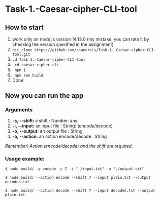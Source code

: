 # Task-1.-Caesar-cipher-CLI-tool


## How to start
1. work only on node.js version 14.13.0 (my mistake, you can rate it by checking the version specified in the assignment) 
1. ```git clone https://github.com/ksandrsis/Task-1.-Caesar-cipher-CLI-tool.git```
1. ```cd Task-1.-Caesar-cipher-CLI-tool```
1. ``` cd caesar-cipher-cli```
1. ``` npm i```
1. ``` npm run build```
1. Done!

## Now you can run the app
### Arguments
1. __-s, --shift:__ a shift : Number: any
1. __-i, --input:__ an input file : String: (encode/decode)
1. __-o, --output:__ an output file : String
1. __-a, --action:__ an action encode/decode : String

_Remember! Action (encode/decode) and the shift are required._

### Usage example:

```$ node build/ -a encode -s 7 -i "./input.txt" -o "./output.txt"```

```$ node build/ --action encode --shift 7 --input plain.txt --output encoded.txt```

```$ node build/ --action decode --shift 7 --input decoded.txt --output plain.txt```
